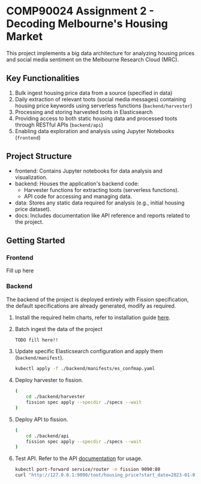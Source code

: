 # COMP90024 Assignment 2 - Decoding Melbourne's Housing Market

This project implements a big data architecture for analyzing housing prices and social media sentiment on the Melbourne Research Cloud (MRC).

## Key Functionalities

1. Bulk ingest housing price data from a source (specified in data)
2. Daily extraction of relevant toots (social media messages) containing housing price keywords using serverless functions (`backend/harvester`)
3. Processing and storing harvested toots in Elasticsearch
4. Providing access to both static housing data and processed toots through RESTful APIs (`backend/api`)
5. Enabling data exploration and analysis using Jupyter Notebooks (`frontend`)

## Project Structure

- frontend: Contains Jupyter notebooks for data analysis and visualization.
- backend: Houses the application's backend code:
  - Harvester functions for extracting toots (serverless functions).
  - API code for accessing and managing data.
- data: Stores any static data required for analysis (e.g., initial housing price dataset).
- docs: Includes documentation like API reference and reports related to the project.

## Getting Started

### Frontend

Fill up here

### Backend

The backend of the project is deployed entirely with Fission specification, the default specifications are already generated, modify as required.

1. Install the required helm charts, refer to installation guide [here](https://gitlab.unimelb.edu.au/feit-comp90024/comp90024/-/blob/master/installation/README.md).
2. Batch ingest the data of the project

    ``` bash
    TODO fill here!!
    ```

3. Update specific Elasticsearch configuration and apply them (`backend/manifest`).

    ``` bash
    kubectl apply -f ./backend/manifests/es_confmap.yaml
    ```

4. Deploy harvester to fission.

    ``` bash
    (
        cd ./backend/harvester
        fission spec apply --specdir ./specs --wait
    )
    ```

5. Deploy API to fission.

    ``` bash
    (
        cd ./backend/api
        fission spec apply --specdir ./specs --wait
    )
    ```

6. Test API. Refer to the API [documentation](https://docs.google.com/document/d/1xTyMfZxW4E-Otca22jtNjIg3nUjKx1a2u48fiU56yGs/edit#heading=h.i099w3d8471b) for usage.

    ``` bash
    kubectl port-forward service/router -n fission 9090:80
    curl "http://127.0.0.1:9090/toot/housing_price?start_date=2023-01-01&end_date=2023-12-01&type=raw"  | jq '.'  
    ```
